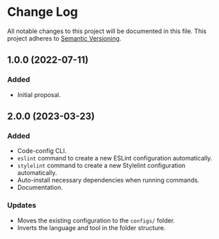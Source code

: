 # Change Log

All notable changes to this project will be documented in this file.
This project adheres to [Semantic Versioning](http://semver.org/).

## 1.0.0 (2022-07-11)

### Added

* Initial proposal.

## 2.0.0 (2023-03-23)

### Added

* Code-config CLI.
* `eslint` command to create a new ESLint configuration automatically.
* `stylelint` command to create a new Stylelint configuration automatically.
* Auto-install necessary dependencies when running commands.
* Documentation.

### Updates

* Moves the existing configuration to the `configs/` folder.
* Inverts the language and tool in the folder structure.
